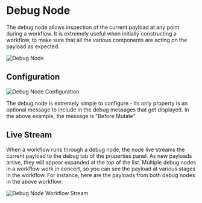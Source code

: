 # Debug Node

The debug node allows inspection of the current payload at any point during a workflow.  It is extremely useful when initially constructing a workflow, to make sure that all the various components are acting on the payload as expected.

![Debug Node](/images/workflows/outputs/debug-node.png "Debug Node")

## Configuration

![Debug Node Configuration](/images/workflows/outputs/debug-node-config.png "Debug Node Configuration")

The debug node is extremely simple to configure - its only property is an optional message to include in the debug messages that get displayed.  In the above example, the message is "Before Mutate".

## Live Stream

When a workflow runs through a debug node, the node live streams the current payload to the debug tab of the properties panel.  As new payloads arrive, they will appear expanded at the top of the list. Multiple debug nodes in a workflow work in concert, so you can see the payload at various stages in the workflow.  For instance, here are the payloads from both debug nodes in the above workflow:

![Debug Node Workflow Stream](/images/workflows/outputs/debug-node-workflow-stream.png "Debug Node Workflow Stream")
